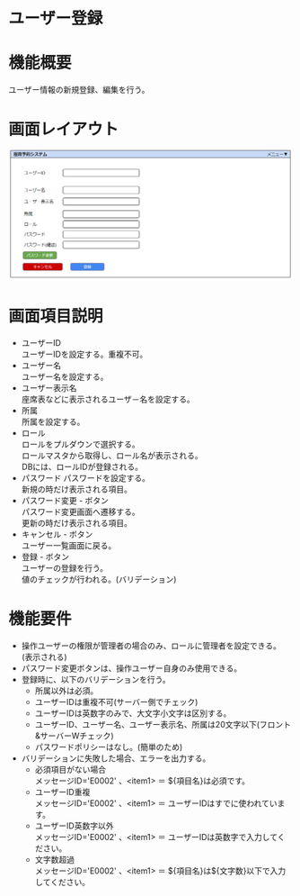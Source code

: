 # ユーザー登録
# 機能概要
ユーザー情報の新規登録、編集を行う。
# 画面レイアウト
![画面レイアウト_ユーザー登録](https://github.com/cuorain/SeatReservationSystem/blob/design/design/003_%E3%83%A6%E3%83%BC%E3%82%B6%E3%83%BC%E7%99%BB%E9%8C%B2/image/%E7%94%BB%E9%9D%A2%E3%83%AC%E3%82%A4%E3%82%A2%E3%82%A6%E3%83%88_%E3%83%A6%E3%83%BC%E3%82%B6%E3%83%BC%E7%99%BB%E9%8C%B2.png)
# 画面項目説明
* ユーザーID  
ユーザーIDを設定する。重複不可。
* ユーザー名  
ユーザー名を設定する。
* ユーザー表示名  
座席表などに表示されるユーザ－名を設定する。
* 所属  
所属を設定する。
* ロール  
ロールをプルダウンで選択する。  
ロールマスタから取得し、ロール名が表示される。  
DBには、ロールIDが登録される。  
* パスワード
パスワードを設定する。  
新規の時だけ表示される項目。
* パスワード変更 - ボタン  
パスワード変更画面へ遷移する。  
更新の時だけ表示される項目。
* キャンセル - ボタン  
ユーザー一覧画面に戻る。
* 登録 - ボタン  
ユーザーの登録を行う。  
値のチェックが行われる。(バリデーション)
# 機能要件
* 操作ユーザーの権限が管理者の場合のみ、ロールに管理者を設定できる。(表示される)
* パスワード変更ボタンは、操作ユーザー自身のみ使用できる。
* 登録時に、以下のバリデーションを行う。
    * 所属以外は必須。
    * ユーザーIDは重複不可(サーバー側でチェック)
    * ユーザーIDは英数字のみで、大文字小文字は区別する。
    * ユーザーID、ユーザー名、ユーザー表示名、所属は20文字以下(フロント&サーバーWチェック)
    * パスワードポリシーはなし。(簡単のため)
* バリデーションに失敗した場合、エラーを出力する。  
    * 必須項目がない場合  
    メッセージID='E0002' 、\<item1\> ＝ \${項目名}は必須です。  
    * ユーザーID重複  
    メッセージID='E0002' 、\<item1\> ＝ ユーザーIDはすでに使われています。
    * ユーザーID英数字以外  
    メッセージID='E0002' 、\<item1\> ＝ ユーザーIDは英数字で入力してください。
    * 文字数超過  
    メッセージID='E0002' 、\<item1\> ＝ \$\{項目名\}は${文字数}以下で入力してください。
